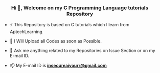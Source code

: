 <h3 align="center">Hi 👋, Welcome on my C Programming Language tutorials Repository</h3>

- ⚡ This Repository is based on C tutorials which I learn from AptechLearning.

- 🌱 I Will Upload all Codes as soon as Possible.

- 💬 Ask me anything related to my Repositories on Issue Section or on my E-mail ID. 

- 📫 My E-mail ID is **insecureaiyourr@gmail.com**

